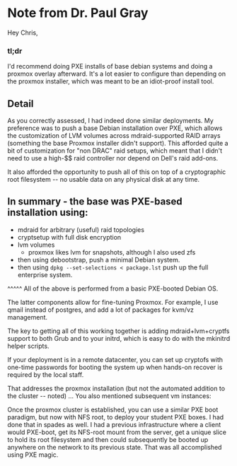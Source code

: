 # Note from Dr. Paul Gray

Hey Chris,

### tl;dr
I'd recommend doing PXE installs of base debian systems and
doing a proxmox overlay afterward.  It's a lot easier to configure than
depending on the proxmox installer, which was meant to be an idiot-proof
install tool.

## Detail
As you correctly assessed, I had indeed done similar deployments.  My
preference was to push a base Debian installation over PXE, which allows
the customization of LVM volumes across mdraid-supported RAID arrays
(something the base Proxmox installer didn't support).  This afforded
quite a bit of customization for "non DRAC" raid setups, which meant
that I didn't need to use a high-$$ raid controller nor depend on Dell's
raid add-ons.

It also afforded the opportunity to push all of this on top of a
cryptographic root filesystem -- no usable data on any physical disk at
any time.

## In summary - the base was PXE-based installation using:
- mdraid for arbitrary (useful) raid topologies
- cryptsetup with full disk encryption
- lvm volumes
    * proxmox likes lvm for snapshots, although I also used zfs
- then using debootstrap, push a minimal Debian system.
- then using `dpkg --set-selections < package.lst` push up the full
enterprise system.

^^^^^ All of the above is performed from a basic PXE-booted Debian OS.

The latter components allow for fine-tuning Proxmox.  For example, I use
qmail instead of postgres, and add a lot of packages for kvm/vz management.

The key to getting all of this working together is adding
mdraid+lvm+cryptfs support to both Grub and to your initrd, which is
easy to do with the mkinitrd helper scripts.

If your deployment is in a remote datacenter, you can set up cryptofs
with one-time passwords for booting the system up when hands-on recover
is required by the local staff.

That addresses the proxmox installation (but not the automated addition
to the cluster -- noted) ... You also mentioned subsequent vm instances:

Once the proxmox cluster is established, you can use a similar PXE boot
paradigm, but now with NFS root, to deploy your student PXE boxes.  I
had done that in spades as well.  I had a previous infrastructure where
a client would PXE-boot, get its NFS-root mount from the server, get a
unique slice to hold its root filesystem and then could subsequently be
booted up anywhere on the network to its previous state.  That was all
accomplished using PXE magic.
